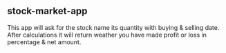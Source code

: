 ## stock-market-app
This app will ask for the stock name its quantity with buying & selling date.
After calculations it will return weather you have made profit or loss in percentage & net amount.
